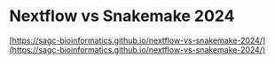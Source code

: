 # Nextflow vs Snakemake 2024


[https://sagc-bioinformatics.github.io/nextflow-vs-snakemake-2024/](https://sagc-bioinformatics.github.io/nextflow-vs-snakemake-2024/)